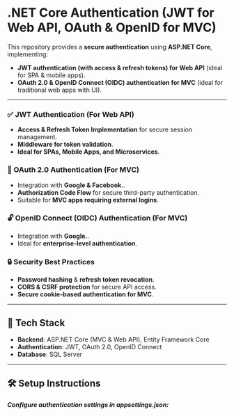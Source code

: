 # .NET Core Authentication (JWT for Web API, OAuth & OpenID for MVC)

This repository provides a **secure authentication** using **ASP.NET Core**, implementing:
- **JWT authentication (with access & refresh tokens) for Web API** (ideal for SPA & mobile apps).
- **OAuth 2.0 & OpenID Connect (OIDC) authentication for MVC** (ideal for traditional web apps with UI).

---

### ✅ JWT Authentication (For Web API)
- **Access & Refresh Token Implementation** for secure session management.
- **Middleware for token validation**.
- **Ideal for SPAs, Mobile Apps, and Microservices**.

### 🔑 OAuth 2.0 Authentication (For MVC)
- Integration with **Google & Facebook.**.
- **Authorization Code Flow** for secure third-party authentication.
- Suitable for **MVC apps requiring external logins**.

### 🔓 OpenID Connect (OIDC) Authentication (For MVC)
- Integration with **Google.**.
- Ideal for **enterprise-level authentication**.

### 🔒 Security Best Practices
- **Password hashing** & **refresh token revocation**.
- **CORS & CSRF protection** for secure API access.
- **Secure cookie-based authentication for MVC**.

---

## 🚀 Tech Stack
- **Backend**: ASP.NET Core (MVC & Web API), Entity Framework Core
- **Authentication**: JWT, OAuth 2.0, OpenID Connect 
- **Database**: SQL Server 

---

## 🛠️ Setup Instructions
##### Configure authentication settings in appsettings.json:



